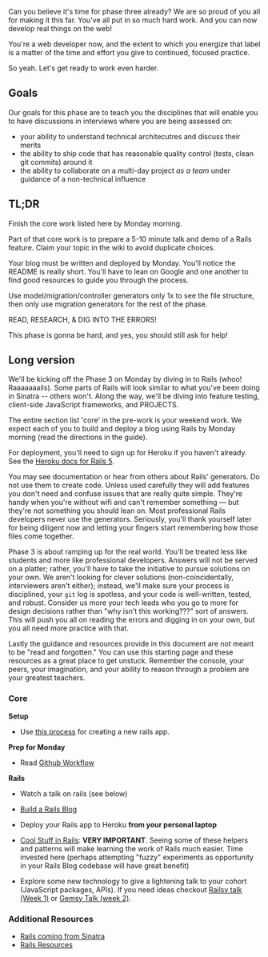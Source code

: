 Can you believe it's time for phase three already? We are so proud of you all
for making it this far. You've all put in so much hard work. And you can now
develop real things on the web!

You're a web developer now, and the extent to which you energize that label is
a matter of the time and effort you give to continued, focused practice.

So yeah. Let's get ready to work even harder.

## Goals

Our goals for this phase are to teach you the disciplines that will enable you
to have discussions in interviews where you are being assessed on:

* your ability to understand technical architecutres and discuss their merits
* the ability to ship code that has reasonable quality control (tests, clean git commits) around it
* the ability to collaborate on a multi-day project _as a team_ under guidance of a non-technical influence

## TL;DR

Finish the core work listed here by Monday morning.

Part of that core work is to prepare a 5-10 minute talk and demo of a Rails
feature. Claim your topic in the wiki to avoid duplicate choices.

Your blog must be written and deployed by Monday. You'll notice the README is
really short. You'll have to lean on Google and one another to find good
resources to guide you through the process.

Use model/migration/controller generators only 1x to see the file structure,
then only use migration generators for the rest of the phase.

READ, RESEARCH, & DIG INTO THE ERRORS!

This phase is gonna be hard, and yes, you should still ask for help!

## Long version

We'll be kicking off the Phase 3 on Monday by diving in to Rails (whoo!
Raaaaaaails). Some parts of Rails will look similar to what you've been doing
in Sinatra -- others won't. Along the way, we'll be diving into feature
testing, client-side JavaScript frameworks, and PROJECTS.

The entire section list 'core' in the pre-work is your weekend work.  We expect
each of you to build and deploy a blog using Rails by Monday morning (read the
directions in the guide).

For deployment, you'll need to sign up for Heroku if you haven't already. See
the [Heroku docs for Rails 5][Heroku Rails5].

You may see documentation or hear from others about Rails' generators. Do not
use them to create code. Unless used carefully they will add features you don't
need and confuse issues that are really quite simple. They're handy when you're
without wifi and can't remember something &mdash; but they're not something you
should lean on. Most professional Rails developers never use the generators.
Seriously, you'll thank yourself later for being diligent now and letting your
fingers start remembering how those files come together.

Phase 3 is about ramping up for the real world. You'll be treated less like
students and more like professional developers. Answers will not be served on a
platter; rather, you'll have to take the initiative to pursue solutions on your
own. We aren't looking for clever solutions (non-coincidentally, interviewers
aren't either); instead, we'll make sure your process is disciplined, your `git`
log is spotless, and your code is well-written, tested, and robust. Consider us
more your tech leads who you go to more for design decisions rather than "why
isn't this working???" sort of answers.  This will push you all on reading the
errors and digging in on your own, but you all need more practice with that.

Lastly the guidance and resources provide in this document are not meant to be
"read and forgotten." You can use this starting page and these resources as a
great place to get unstuck. Remember the console, your peers, your imagination,
and your ability to reason through a problem are your greatest teachers.

### Core

**Setup**

- Use [this process](../resources/rails-setup.md) for creating a new rails app.

**Prep for Monday**

* Read [Github Workflow](../resources/git-workflow.md)

**Rails**

* Watch a talk on rails (see below)

* [Build a Rails Blog](../../../../rails-blog-challenge)
* Deploy your Rails app to Heroku **from your personal laptop**
- [Cool Stuff in Rails](../resources/cool-stuff-in-rails.md): **VERY IMPORTANT**. Seeing some of these helpers and patterns will make learning the work of Rails much easier. Time invested here (perhaps attempting "fuzzy" experiments as opportunity in your Rails Blog codebase will have great benefit)
* Explore some new technology to give a lightening talk to your cohort (JavaScript packages, APIs). If you need ideas checkout [Railsy talk (Week 1)](../resources/railsy-talk-topics.md) or [Gemsy Talk (week 2)](../resources/gemsy_talk_topics.md).

### Additional Resources

- [Rails coming from Sinatra](../phase-3-prep/rails-sinatra.md)
- [Rails Resources](../resources/rails-resources.md)

[Heroku Rails5]: https://devcenter.heroku.com/articles/getting-started-with-rails5
